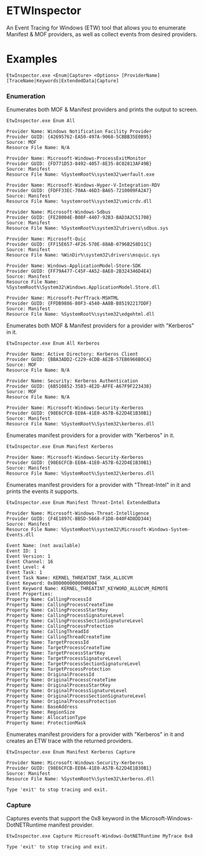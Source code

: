 # ETWInspector
An Event Tracing for Windows (ETW) tool that allows you to enumerate Manifest & MOF providers, as well as collect events from desired providers. 

# Examples
`EtwInspector.exe <Enum|Capture> <Options> [ProviderName] [TraceName|Keywords|ExtendedData|Capture]`

### Enumeration
Enumerates both MOF & Manifest providers and prints the output to screen. 

```
EtwInspector.exe Enum All

Provider Name: Windows Notification Facility Provider
Provider GUID: {42695762-EA50-497A-9068-5CBBB35E0B95}
Source: MOF
Resource File Name: N/A

Provider Name: Microsoft-Windows-ProcessExitMonitor
Provider GUID: {FD771D53-8492-4057-8E35-8C02813AF49B}
Source: Manifest
Resource File Name: %SystemRoot%\system32\werfault.exe

Provider Name: Microsoft-Windows-Hyper-V-Integration-RDV
Provider GUID: {FDFF33EC-70AA-46D3-BA65-7210009FA2A7}
Source: Manifest
Resource File Name: %systemroot%\system32\vmicrdv.dll

Provider Name: Microsoft-Windows-Sdbus
Provider GUID: {FE28004E-B08F-4407-92B3-BAD3A2C51708}
Source: Manifest
Resource File Name: %SystemRoot%\system32\drivers\sdbus.sys

Provider Name: Microsoft-Quic
Provider GUID: {FF15E657-4F26-570E-88AB-0796B258D11C}
Source: Manifest
Resource File Name: %WinDir%\system32\drivers\msquic.sys

Provider Name: Windows-ApplicationModel-Store-SDK
Provider GUID: {FF79A477-C45F-4A52-8AE0-2B324346D4E4}
Source: Manifest
Resource File Name: %SystemRoot%\System32\Windows.ApplicationModel.Store.dll

Provider Name: Microsoft-PerfTrack-MSHTML
Provider GUID: {FFDB9886-80F3-4540-AA8B-B85192217DDF}
Source: Manifest
Resource File Name: %SystemRoot%\system32\edgehtml.dll
```

Enumerates both MOF & Manifest providers for a provider with "Kerberos" in it. 

```
EtwInspector.exe Enum All Kerberos

Provider Name: Active Directory: Kerberos Client
Provider GUID: {BBA3ADD2-C229-4CDB-AE2B-57EB6966B0C4}
Source: MOF
Resource File Name: N/A

Provider Name: Security: Kerberos Authentication
Provider GUID: {6B510852-3583-4E2D-AFFE-A67F9F223438}
Source: MOF
Resource File Name: N/A

Provider Name: Microsoft-Windows-Security-Kerberos
Provider GUID: {98E6CFCB-EE0A-41E0-A57B-622D4E1B30B1}
Source: Manifest
Resource File Name: %SystemRoot%\System32\kerberos.dll
```

Enumerates manifest providers for a provider with "Kerberos" in it. 

```
EtwInspector.exe Enum Manifest Kerberos

Provider Name: Microsoft-Windows-Security-Kerberos
Provider GUID: {98E6CFCB-EE0A-41E0-A57B-622D4E1B30B1}
Source: Manifest
Resource File Name: %SystemRoot%\System32\kerberos.dll
```

Enumerates manifest providers for a provider with "Threat-Intel" in it and prints the events it supports.

```
EtwInspector.exe Enum Manifest Threat-Intel ExtendedData

Provider Name: Microsoft-Windows-Threat-Intelligence
Provider GUID: {F4E1897C-BB5D-5668-F1D8-040F4D8DD344}
Source: Manifest
Resource File Name: %SystemRoot%\system32\Microsoft-Windows-System-Events.dll

Event Name: (not available)
Event ID: 1
Event Version: 1
Event Channel: 16
Event Level: 4
Event Task: 1
Event Task Name: KERNEL_THREATINT_TASK_ALLOCVM
Event Keyword: 0x8000000000000004
Event Keyword Name: KERNEL_THREATINT_KEYWORD_ALLOCVM_REMOTE
Event Properties:
Property Name: CallingProcessId
Property Name: CallingProcessCreateTime
Property Name: CallingProcessStartKey
Property Name: CallingProcessSignatureLevel
Property Name: CallingProcessSectionSignatureLevel
Property Name: CallingProcessProtection
Property Name: CallingThreadId
Property Name: CallingThreadCreateTime
Property Name: TargetProcessId
Property Name: TargetProcessCreateTime
Property Name: TargetProcessStartKey
Property Name: TargetProcessSignatureLevel
Property Name: TargetProcessSectionSignatureLevel
Property Name: TargetProcessProtection
Property Name: OriginalProcessId
Property Name: OriginalProcessCreateTime
Property Name: OriginalProcessStartKey
Property Name: OriginalProcessSignatureLevel
Property Name: OriginalProcessSectionSignatureLevel
Property Name: OriginalProcessProtection
Property Name: BaseAddress
Property Name: RegionSize
Property Name: AllocationType
Property Name: ProtectionMask
```

Enumerates manifest providers for a provider with "Kerberos" in it and creates an ETW trace with the returned providers. 

```
EtwInspector.exe Enum Manifest Kerberos Capture

Provider Name: Microsoft-Windows-Security-Kerberos
Provider GUID: {98E6CFCB-EE0A-41E0-A57B-622D4E1B30B1}
Source: Manifest
Resource File Name: %SystemRoot%\System32\kerberos.dll

Type 'exit' to stop tracing and exit.
```

### Capture
Captures events that support the 0x8 keyword in the Microsoft-Windows-DotNETRuntime manifest provider. 

```
EtwInspector.exe Capture Microsoft-Windows-DotNETRuntime MyTrace 0x8

Type 'exit' to stop tracing and exit.
```

